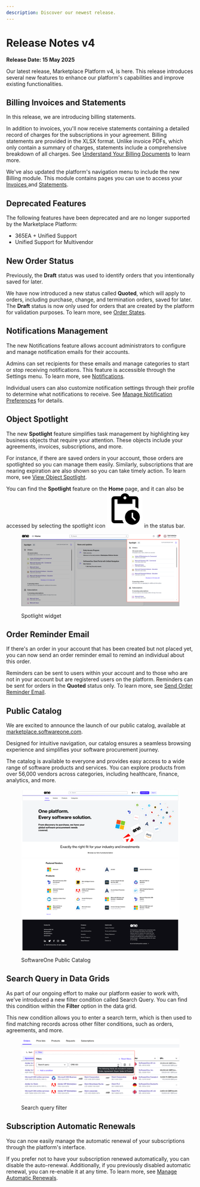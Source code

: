 ```yaml
---
description: Discover our newest release.
---
```


# Release Notes v4

**Release Date: 15 May 2025**

Our latest release, Marketplace Platform v4, is here. This release introduces several new features to enhance our platform's capabilities and improve existing functionalities.

## Billing Invoices and Statements

In this release, we are introducing billing statements.

In addition to invoices, you'll now receive statements containing a detailed record of charges for the subscriptions in your agreement. Billing statements are provided in the XLSX format. Unlike invoice PDFs, which only contain a summary of charges, statements include a comprehensive breakdown of all charges. See [Understand Your Billing Documents](../../modules-and-features/marketplace/billing/understand-your-billing-documents.md) to learn more.

We've also updated the platform's navigation menu to include the new Billing module. This module contains pages you can use to access your [Invoices ](../../modules-and-features/inventory/invoices.md)and [Statements](../../modules-and-features/marketplace/billing/statements.md).

## Deprecated Features

The following features have been deprecated and are no longer supported by the Marketplace Platform:

* 365EA + Unified Support
* Unified Support for Multivendor

## New Order Status

Previously, the **Draft** status was used to identify orders that you intentionally saved for later.

We have now introduced a new status called **Quoted**, which will apply to orders, including purchase, change, and termination orders, saved for later. The **Draft** status is now only used for orders that are created by the platform for validation purposes. To learn more, see [Order States](../../modules-and-features/marketplace/orders/order-states.md).

## Notifications Management

The new Notifications feature allows account administrators to configure and manage notification emails for their accounts.

Admins can set recipients for these emails and manage categories to start or stop receiving notifications. This feature is accessible through the Settings menu. To learn more, see [Notifications](../../modules-and-features/settings/notifications/).&#x20;

Individual users can also customize notification settings through their profile to determine what notifications to receive. See [Manage Notification Preferences](../../marketplace-platform/getting-started/interface/manage-notification-preferences.md) for details.

## Object Spotlight

The new **Spotlight** feature simplifies task management by highlighting key business objects that require your attention. These objects include your agreements, invoices, subscriptions, and more.

For instance, if there are saved orders in your account, those orders are spotlighted so you can manage them easily. Similarly, subscriptions that are nearing expiration are also shown so you can take timely action. To learn more, see [View Object Spotlight](../../marketplace-platform/getting-started/interface/view-pending-tasks.md).

You can find the **Spotlight** feature on the **Home** page, and it can also be accessed by selecting the spotlight icon <img src="../../.gitbook/assets/icon_pending_actions (1).png" alt="" data-size="line"> in the status bar.&#x20;

<figure><img src="../../.gitbook/assets/spotlight.png" alt=""><figcaption><p>Spotlight widget</p></figcaption></figure>

## Order Reminder Email

If there's an order in your account that has been created but not placed yet, you can now send an order reminder email to remind an individual about this order.

Reminders can be sent to users within your account and to those who are not in your account but are registered users on the platform. Reminders can be sent for orders in the **Quoted** status only. To learn more, see [Send Order Reminder Email](../../modules-and-features/marketplace/orders/send-order-reminder-email.md).

## Public Catalog

We are excited to announce the launch of our public catalog, available at [marketplace.softwareone.com](https://www.marketplace.softwareone.com).

Designed for intuitive navigation, our catalog ensures a seamless browsing experience and simplifies your software procurement journey.

The catalog is available to everyone and provides easy access to a wide range of software products and services. You can explore products from over 56,000 vendors across categories, including healthcare, finance, analytics, and more.

<figure><img src="../../.gitbook/assets/release_notes_catalog.png" alt=""><figcaption><p>SoftwareOne Public Catalog</p></figcaption></figure>

## Search Query in Data Grids

As part of our ongoing effort to make our platform easier to work with, we've introduced a new filter condition called Search Query. You can find this condition within the **Filter** option in the data grid.

This new condition allows you to enter a search term, which is then used to find matching records across other filter conditions, such as orders, agreements, and more.

<figure><img src="../../.gitbook/assets/search_query.png" alt=""><figcaption><p>Search query filter</p></figcaption></figure>

## Subscription Automatic Renewals

You can now easily manage the automatic renewal of your subscriptions through the platform's interface.

If you prefer not to have your subscription renewed automatically, you can disable the auto-renewal. Additionally, if you previously disabled automatic renewal, you can re-enable it at any time. To learn more, see [Manage Automatic Renewals](../../modules-and-features/marketplace/subscriptions/manage-automatic-renewals.md).
